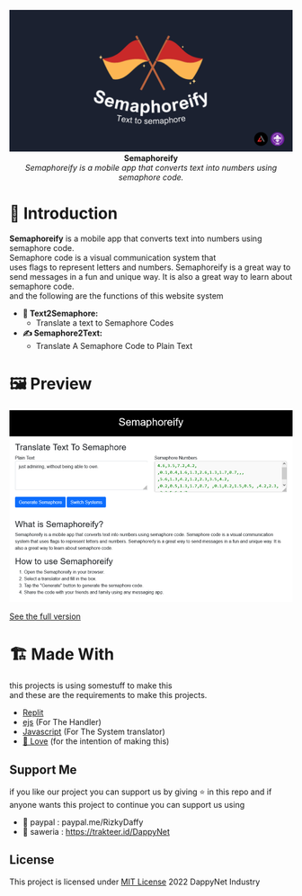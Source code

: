 
<p align="center">
  <img src="https://github.com/Dappy-Net/Semaphoreify/blob/main/assets/Text%20to%20semaphore.png"> <br>
  <b>Semaphoreify</b> <br>
  <i>Semaphoreify is a mobile app that converts text into numbers using semaphore code.</i>
</p>

# 🚩 Introduction

<p><b>Semaphoreify</b> is a mobile app that converts text into numbers using semaphore code.<br>
Semaphore code is a visual communication system that<br> uses flags to represent letters and numbers.
Semaphoreify is a great way to send messages in a fun and unique way. It is also a great way to learn about semaphore code.<br>
and the following are the functions of this website system</p>


* **🎌 Text2Semaphore:**
  * Translate a text to Semaphore Codes
* **✍ Semaphore2Text:**
  * Translate A Semaphore Code to Plain Text

# 🖼 Preview

<img src="https://github.com/Dappy-Net/Semaphoreify/blob/main/assets/demos.png"> <br>

[See the full version](https://semaphoreify.gwryzen.repl.co)
<br>

# 🏗 Made With
this projects is using somestuff to make this<br>
and these are the requirements to make this projects.
- [Replit](https://replit.com/@GwRyzen/Semaphoreify)
 - [ejs](https://ejs.co/) (For The Handler)
 - [Javascript](https://www.javascript.com/) (For The System translator)
 - [💖 Love](https://www.paypal.com/paypalme/RizkyDaffy) (for the intention of making this)

## Support Me 
if you like our project you can support us by giving ⭐ in this repo
and if anyone wants this project to continue you can support us using
- 👝 paypal : paypal.me/RizkyDaffy
- 🤑 saweria : https://trakteer.id/DappyNet


## License
This project is licensed under [MIT License](https://github.com/Dappy-Net/Semaphoreify/blob/main/LICENSE) 2022 DappyNet Industry
